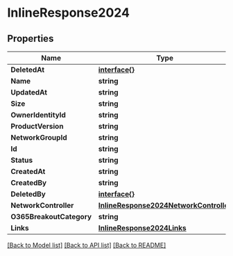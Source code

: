 # InlineResponse2024

## Properties

Name | Type | Description | Notes
------------ | ------------- | ------------- | -------------
**DeletedAt** | [**interface{}**](.md) |  | 
**Name** | **string** |  | 
**UpdatedAt** | **string** |  | 
**Size** | **string** |  | 
**OwnerIdentityId** | **string** |  | 
**ProductVersion** | **string** |  | 
**NetworkGroupId** | **string** |  | 
**Id** | **string** |  | 
**Status** | **string** |  | 
**CreatedAt** | **string** |  | 
**CreatedBy** | **string** |  | 
**DeletedBy** | [**interface{}**](.md) |  | 
**NetworkController** | [**InlineResponse2024NetworkController**](inline_response_202_4_networkController.md) |  | 
**O365BreakoutCategory** | **string** |  | 
**Links** | [**InlineResponse2024Links**](inline_response_202_4__links.md) |  | 

[[Back to Model list]](../README.md#documentation-for-models) [[Back to API list]](../README.md#documentation-for-api-endpoints) [[Back to README]](../README.md)


